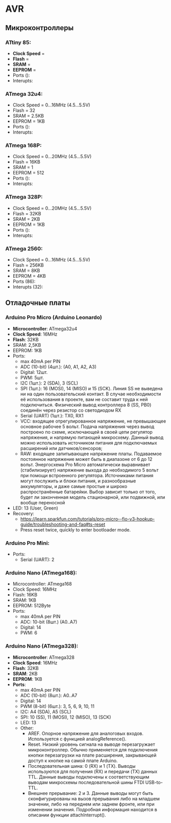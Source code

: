 ﻿# AVR

## Микроконтроллеры

### ATtiny 85:
* **Clock Speed** =
* **Flash** = 
* **SRAM** = 
* **EEPROM** = 
* Ports ():
* Interupts:

### ATmega 32u4:
* Clock Speed = 0...16MHz (4.5...5.5V)
* Flash = 32
* SRAM = 2.5KB
* EEPROM = 1KB
* Ports ():
* Interupts:

### ATmega 168P:
* Clock Speed = 0...20MHz (4.5...5.5V)
* Flash = 16KB
* SRAM = 1
* EEPROM = 512
* Ports ():
* Interupts:

### ATmega 328P:
* Clock Speed = 0...20MHz (4.5...5.5V)
* Flash = 32KB
* SRAM = 2KB
* EEPROM = 1KB
* Ports ():
* Interupts:

### ATmega 2560:
* Clock Speed = 0...16MHz (4.5...5.5V)
* Flash = 256KB
* SRAM = 8KB
* EEPROM = 4KB
* Ports (86):
* Interupts (32):

## Отладочные платы

### Arduino Pro Micro (Arduino Leonardo)
* **Microcontroller**: ATmega32u4
* **Clock Speed**: 16MHz
* **Flash**: 32KB
* SRAM: 2,5KB
* EEPROM: 1KB
* Ports:
    * max 40mA per PIN
    * ADC (10-bit) (4шт.): (A0, A1, A2, A3)
    * Digital: 12шт.
    * PWM: 5шт.
    * I2C (1шт.): 2 (SDA), 3 (SCL)
    * SPI (1шт.): 16 (MOSI), 14 (MISO) и 15 (SCK). Линия SS не выведена ни на один пользовательский контакт. В случае необходимости её использования в проекте, вам не составит труда к ней подключиться. Физический вывод контроллера 8 (SS, PB0) соединён через резистор со светодиодом RX
    * Serial (UART) (1шт.): TX0, RX1
    * VCC: входящее отрегулированное напряжение, не превышающее основное рабочее 5 вольт. Подача напряжения через вывод построено по схеме, исключающей в своей цепи регулятор напряжения, и напрямую питающей микросхему. Данный вывод можно использовать источником питания для подключаемых расширений или датчиков/сенсоров;
    * RAW: входящее запитывающее напряжение платы. Подаваемое постоянное напряжение может быть в диапазоне от 6 до 12 вольт. Энергосхема Pro Micro автоматически выравнивает (стабилизирует) напряжение выхода до необходимого 5 вольт при помощи встроенного регулятора. Источниками питания могут послужить и блоки питания, и разнообразные аккумуляторы, и даже самые простые и широко распространённые батарейки. Выбор зависит только от того, будет ли законченная модель стационарной, или подвижной, или вообще переносной
* LED:
    13 (User, Green)
* Recovery:
    - https://learn.sparkfun.com/tutorials/pro-micro--fio-v3-hookup-guide/troubleshooting-and-faq#ts-reset
    - Press reset twice, quickly to enter bootloader mode.

### Arduino Pro Mini:
* Ports:
    * Serial (UART): 2

### Arduino Nano (ATmega168):
* Microcontroller: ATmega168
* Clock Speed: 16MHz
* Flash: 16KB
* SRAM: 1KB
* EEPROM: 512Byte
* Ports:
    * max 40mA per PIN
    * ADC: 10-bit (8шт.) (A0..A7)
    * Digital: 14
    * PWM: 6

### Arduino Nano (ATmega328):
* **Microcontroller**: ATmega328
* **Clock Speed**: 16MHz
* **Flash**: 32KB
* **SRAM**: 2KB
* **EEPROM**: 1KB
* **Ports**:
    * max 40mA per PIN
    * ADC (10-bit) (8шт.): A0..A7
    * Digital: 14
    * PWM (8-bit) (6шт.): 3, 5, 6, 9, 10, 11
    * I2C: A4 (SDA), A5 (SCL)
    * SPI: 10 (SS), 11 (MOSI), 12 (MISO), 13 (SCK)
    * LED: 13
    * Other:
        - AREF. Опорное напряжение для аналоговых входов. Используется с функцией analogReference().
        - Reset. Низкий уровень сигнала на выводе перезагружает микроконтроллер. Обычно применяется для подключения кнопки перезагрузки на плате расширения, закрывающей доступ к кнопке на самой плате Arduino.
        - Последовательная шина: 0 (RX) и 1 (TX). Выводы используются для получения (RX) и передачи (TX) данных TTL. Данные выводы подключены к соответствующим выводам микросхемы последовательной шины FTDI USB-to-TTL.
        - Внешнее прерывание: 2 и 3. Данные выводы могут быть сконфигурированы на вызов прерывания либо на младшем значении, либо на переднем или заднем фронте, или при изменении значения. Подробная информация находится в описании функции attachInterrupt().
